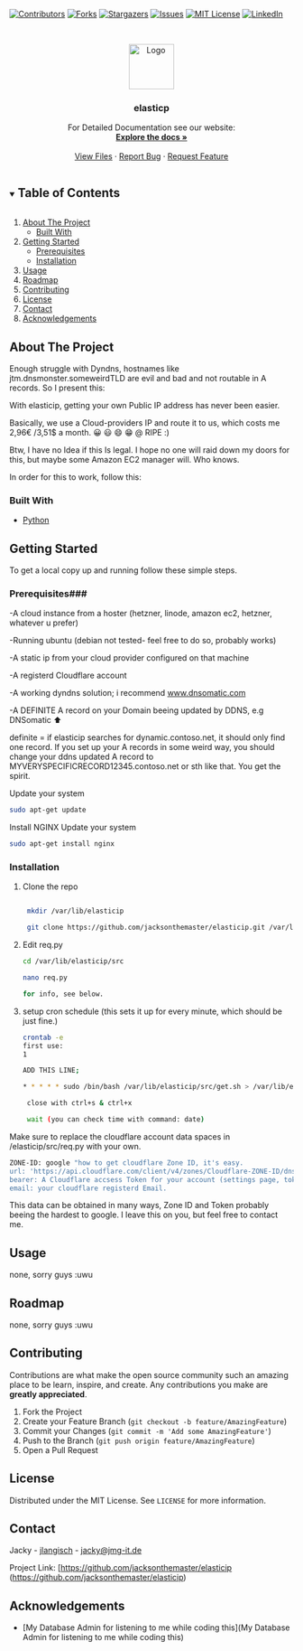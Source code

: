 <!--

-->



<!-- PROJECT SHIELDS -->
<!--
*** I'm using markdown "reference style" links for readability.
*** Reference links are enclosed in brackets [ ] instead of parentheses ( ).
*** See the bottom of this document for the declaration of the reference variables
*** for contributors-url, forks-url, etc. This is an optional, concise syntax you may use.
*** https://www.markdownguide.org/basic-syntax/#reference-style-links
-->
[![Contributors][contributors-shield]][contributors-url]
[![Forks][forks-shield]][forks-url]
[![Stargazers][stars-shield]][stars-url]
[![Issues][issues-shield]][issues-url]
[![MIT License][license-shield]][license-url]
[![LinkedIn][linkedin-shield]][linkedin-url]



<!-- PROJECT LOGO -->
<br />
<p align="center">
  <a href="https://www.hetzner.com/assets/Uploads/icon-circle-cloud.svg">
    <img src="https://www.hetzner.com/assets/Uploads/icon-circle-cloud.svg" alt="Logo" width="80" height="80">
  </a>

  <h3 align="center">elasticp</h3>

  <p align="center">
    For Detailed Documentation see our website:
    <br />
    <a href="https://jmg-it.de/docs"><strong>Explore the docs »</strong></a>
    <br />
    <br />
    <a href="https://github.com/jacksonthemaster/elasticip/src">View Files</a>
    ·
    <a href="https://github.com/jacksonthemaster/elasticip/issues">Report Bug</a>
    ·
    <a href="https://github.com/jacksonthemaster/elasticip/issues">Request Feature</a>
  </p>
</p>



<!-- TABLE OF CONTENTS -->
<details open="open">
  <summary><h2 style="display: inline-block">Table of Contents</h2></summary>
  <ol>
    <li>
      <a href="#about-the-project">About The Project</a>
      <ul>
        <li><a href="#built-with">Built With</a></li>
      </ul>
    </li>
    <li>
      <a href="#getting-started">Getting Started</a>
      <ul>
        <li><a href="#prerequisites">Prerequisites</a></li>
        <li><a href="#installation">Installation</a></li>
      </ul>
    </li>
    <li><a href="#usage">Usage</a></li>
    <li><a href="#roadmap">Roadmap</a></li>
    <li><a href="#contributing">Contributing</a></li>
    <li><a href="#license">License</a></li>
    <li><a href="#contact">Contact</a></li>
    <li><a href="#acknowledgements">Acknowledgements</a></li>
  </ol>
</details>



<!-- ABOUT THE PROJECT -->
## About The Project




Enough struggle with Dyndns, hostnames like jtm.dnsmonster.someweirdTLD are evil and bad and not routable in A records.
So I present this:


With elasticip, getting your own Public IP address has never been easier. 

Basically, we use a Cloud-providers IP and route it to us, which costs me 2,96€ /3,51$ a month. 😀 😃 😄 😁 @ RIPE :)

Btw, I have no Idea if this Is legal. I hope no one will raid down my doors for this, but maybe some Amazon EC2 manager will. Who knows.



In order for this to work, follow this:

### Built With

* [Python](Python)



<!-- GETTING STARTED -->
## Getting Started

To get a local copy up and running follow these simple steps.

### Prerequisites###

-A cloud instance from a hoster (hetzner, linode, amazon ec2, hetzner, whatever u prefer)

-Running ubuntu (debian not tested- feel free to do so, probably works)


-A static ip from your cloud provider configured on that machine 


-A registerd Cloudflare account


-A working dyndns solution; i recommend <a href="www.dnsomatic.com">www.dnsomatic.com</a> 


-A DEFINITE A record on your Domain beeing updated by DDNS, e.g DNSomatic ⬆️



definite = if elasticip searches for dynamic.contoso.net, it should only find one record. If you set up your A records in some weird way, you should change your ddns updated A record to MYVERYSPECIFICRECORD12345.contoso.net or sth like that. You get the spirit.

Update your system
  ```sh
  sudo apt-get update
  ```
Install NGINX
  Update your system
  ```sh
  sudo apt-get install nginx
  ```

### Installation

1. Clone the repo
   ```sh

    mkdir /var/lib/elasticip

    git clone https://github.com/jacksonthemaster/elasticip.git /var/lib/elasticip
   ```
2. Edit req.py
   ```sh
   cd /var/lib/elasticip/src

   nano req.py

   for info, see below.
   ```
3. setup cron schedule (this sets it up for every minute, which should be just fine.)
   ```sh
   crontab -e 
   first use: 
   1

   ADD THIS LINE;

   * * * * * sudo /bin/bash /var/lib/elasticip/src/get.sh > /var/lib/elasticip/src/cronlog.yml

    close with ctrl+s & ctrl+x

    wait (you can check time with command: date)
   ```

   
Make sure to replace the cloudflare account data spaces in /elasticip/src/req.py with your own.




 ```sh
 ZONE-ID: google "how to get cloudflare Zone ID, it's easy.
 url: 'https://api.cloudflare.com/client/v4/zones/Cloudflare-ZONE-ID/dns_records?type=A&name=DEFINITE_A_RECORD.DOMAIN.TLD&type=&page=1&per_page=20&order=type&direction=desc&match=all'
 bearer: A Cloudflare accsess Token for your account (settings page, tokens. If unsure, use origin key.)
 email: your cloudflare registerd Email.
   ```

This data can be obtained in many ways, Zone ID and Token probably beeing the hardest to google. I leave this on you, but feel free to contact me.

<!-- USAGE EXAMPLES -->
## Usage
none, sorry guys :uwu


<!-- ROADMAP -->
## Roadmap

none, sorry guys :uwu


<!-- CONTRIBUTING -->
## Contributing

Contributions are what make the open source community such an amazing place to be learn, inspire, and create. Any contributions you make are **greatly appreciated**.

1. Fork the Project
2. Create your Feature Branch (`git checkout -b feature/AmazingFeature`)
3. Commit your Changes (`git commit -m 'Add some AmazingFeature'`)
4. Push to the Branch (`git push origin feature/AmazingFeature`)
5. Open a Pull Request



<!-- LICENSE -->
## License

Distributed under the MIT License. See `LICENSE` for more information.



<!-- CONTACT -->
## Contact

Jacky - [jlangisch](https://twitter.com/jlangisch) - jacky@jmg-it.de

Project Link: [https://github.com/jacksonthemaster/elasticip (https://github.com/jacksonthemaster/elasticip)



<!-- ACKNOWLEDGEMENTS -->
## Acknowledgements

* [My Database Admin for listening to me while coding this](My Database Admin for listening to me while coding this)






<!-- MARKDOWN LINKS & IMAGES -->
<!-- https://www.markdownguide.org/basic-syntax/#reference-style-links -->
[contributors-shield]: https://img.shields.io/github/contributors/jacksonthemaster/repo.svg?style=for-the-badge
[contributors-url]: https://github.com/jacksonthemaster/repo/graphs/contributors
[forks-shield]: https://img.shields.io/github/forks/jacksonthemaster/repo.svg?style=for-the-badge
[forks-url]: https://github.com/jacksonthemaster/repo/network/members
[stars-shield]: https://img.shields.io/github/stars/jacksonthemaster/repo.svg?style=for-the-badge
[stars-url]: https://github.com/jacksonthemaster/repo/stargazers
[issues-shield]: https://img.shields.io/github/issues/jacksonthemaster/repo.svg?style=for-the-badge
[issues-url]: https://github.com/jacksonthemaster/repo/issues
[license-shield]: https://img.shields.io/github/license/jacksonthemaster/repo.svg?style=for-the-badge
[license-url]: https://github.com/jacksonthemaster/repo/blob/master/LICENSE.txt
[linkedin-shield]: https://img.shields.io/badge/-LinkedIn-black.svg?style=for-the-badge&logo=linkedin&colorB=555
[linkedin-url]: https://linkedin.com/in/jacksonthemaster
